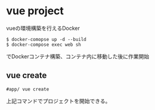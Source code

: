 # vue project

vueの環境構築を行えるDocker

```
$ docker-comopse up -d --build
$ docker-compose exec web sh
```

でDockerコンテナ構築、コンテナ内に移動した後に作業開始

## vue create
```
#app/ vue create
```

上記コマンドでプロジェクトを開始できる。
